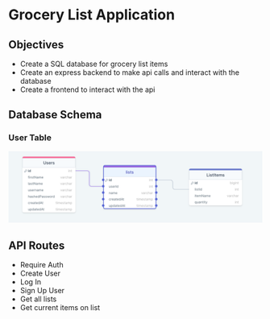 <h1>Grocery List Application</h1>
<h2>Objectives</h2>
<ul>
    <li> Create a SQL database for grocery list items </li>
    <li> Create an express backend to make api calls and interact with the database </li>
    <li>Create a frontend to interact with the api </li>
</ul>
<h2> Database Schema </h2>
<h3> User Table </h3>
    <img src='images/groceryListSchema.img'></img>
<h2>API Routes</h2>
<ul>
    <li>Require Auth</li>
    <li>Create User</li>
    <li>Log In</li>
    <li>Sign Up User</li>
    <li>Get all lists</li>
    <li>Get current items on list</li>
</ul>
